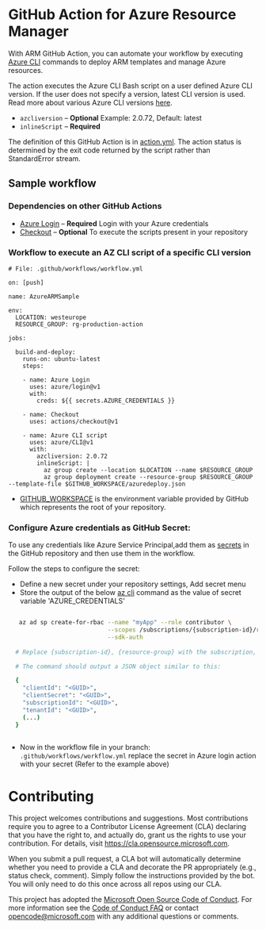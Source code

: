 # GitHub Action for Azure Resource Manager


With ARM GitHub Action, you can automate your workflow by executing [Azure CLI](https://github.com/Azure/azure-cli) commands to deploy ARM templates and manage Azure resources.

The action executes the Azure CLI Bash script on a user defined Azure CLI version. If the user does not specify a version, latest CLI version is used.
Read more about various Azure CLI versions [here](https://github.com/Azure/azure-cli/releases).

- `azcliversion` – **Optional** Example: 2.0.72, Default: latest
- `inlineScript` – **Required** 

The definition of this GitHub Action is in [action.yml](https://github.com/Azure/CLI/blob/master/action.yml).  The action status is determined by the exit code returned by the script rather than StandardError stream. 

## Sample workflow 

### Dependencies on other GitHub Actions
* [Azure Login](https://github.com/Azure/login) – **Required** Login with your Azure credentials 
* [Checkout](https://github.com/actions/checkout) – **Optional** To execute the scripts present in your repository
### Workflow to execute an AZ CLI script of a specific CLI version
```
# File: .github/workflows/workflow.yml

on: [push]

name: AzureARMSample

env:
  LOCATION: westeurope
  RESOURCE_GROUP: rg-production-action

jobs:

  build-and-deploy:
    runs-on: ubuntu-latest
    steps:
    
    - name: Azure Login
      uses: azure/login@v1
      with:
        creds: ${{ secrets.AZURE_CREDENTIALS }}
    
    - name: Checkout
      uses: actions/checkout@v1
      
    - name: Azure CLI script
      uses: azure/CLI@v1
      with:
        azcliversion: 2.0.72
        inlineScript: |
          az group create --location $LOCATION --name $RESOURCE_GROUP
          az group deployment create --resource-group $RESOURCE_GROUP --template-file $GITHUB_WORKSPACE/azuredeploy.json
```

  * [GITHUB_WORKSPACE](https://help.github.com/en/github/automating-your-workflow-with-github-actions/virtual-environments-for-github-hosted-runners) is the environment variable provided by GitHub which represents the root of your repository.

### Configure Azure credentials as GitHub Secret:

To use any credentials like Azure Service Principal,add them as [secrets](https://help.github.com/en/articles/virtual-environments-for-github-actions#creating-and-using-secrets-encrypted-variables) in the GitHub repository and then use them in the workflow.

Follow the steps to configure the secret:
  * Define a new secret under your repository settings, Add secret menu
  * Store the output of the below [az cli](https://docs.microsoft.com/en-us/cli/azure/?view=azure-cli-latest) command as the value of secret variable 'AZURE_CREDENTIALS'
```bash  

   az ad sp create-for-rbac --name "myApp" --role contributor \
                            --scopes /subscriptions/{subscription-id}/resourceGroups/{resource-group} \
                            --sdk-auth
                            
  # Replace {subscription-id}, {resource-group} with the subscription, resource group details

  # The command should output a JSON object similar to this:

  {
    "clientId": "<GUID>",
    "clientSecret": "<GUID>",
    "subscriptionId": "<GUID>",
    "tenantId": "<GUID>",
    (...)
  }
  
```
  * Now in the workflow file in your branch: `.github/workflows/workflow.yml` replace the secret in Azure login action with your secret (Refer to the example above)


# Contributing

This project welcomes contributions and suggestions.  Most contributions require you to agree to a
Contributor License Agreement (CLA) declaring that you have the right to, and actually do, grant us
the rights to use your contribution. For details, visit https://cla.opensource.microsoft.com.

When you submit a pull request, a CLA bot will automatically determine whether you need to provide
a CLA and decorate the PR appropriately (e.g., status check, comment). Simply follow the instructions
provided by the bot. You will only need to do this once across all repos using our CLA.

This project has adopted the [Microsoft Open Source Code of Conduct](https://opensource.microsoft.com/codeofconduct/).
For more information see the [Code of Conduct FAQ](https://opensource.microsoft.com/codeofconduct/faq/) or
contact [opencode@microsoft.com](mailto:opencode@microsoft.com) with any additional questions or comments.
